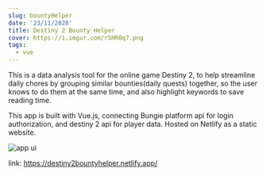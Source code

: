 ```yaml
---
slug: bountyHelper
date: '23/11/2020'
title: Destiny 2 Bounty Helper
cover: https://i.imgur.com/rSHR0q7.png
tags:
  - vue
---
```

This is a data analysis tool for the online game Destiny 2, to help streamline daily chores by grouping similar bounties(daily quests) together, so the user knows to do them at the same time, and also highlight keywords to save reading time.

This app is built with Vue.js, connecting Bungie platform api for login authorization, and destiny 2 api for player data. Hosted on Netlify as a static website.

![app ui](/assets/photo_2021-04-15_10-30-32.jpg "app ui")

link: <https://destiny2bountyhelper.netlify.app/>